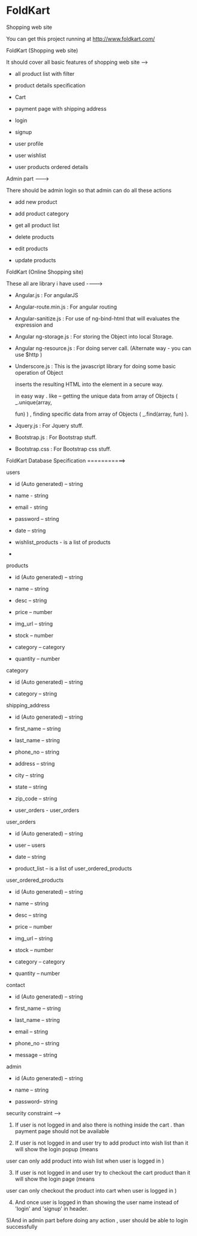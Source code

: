 # FoldKart
Shopping web site


You can get this project running at http://www.foldkart.com/ 

FoldKart (Shopping web site)

  It should cover all basic features of shopping web site -->

   - all product list with filter

   - product details specification 

   - Cart

   - payment page with shipping address

   - login

   - signup

   - user profile

   - user wishlist

   - user products ordered details 

   Admin part --->

   There should be admin login so that admin can do all these actions

   - add new product 

   - add product category

   - get all product list

   - delete products

   - edit products

   - update products
   
   
   
   
   

FoldKart (Online Shopping site)

These all are library i have used ---->

- Angular.js  :  For angularJS

- Angular-route.min.js  : For angular routing

- Angular-sanitize.js  : For use of ng-bind-html that will evaluates the expression and 

- Angular ng-storage.js  : For storing the Object into local Storage.

- Angular ng-resource.js  : For doing server call. (Alternate way - you can use $http )

- Underscore.js : This is the javascript library for doing some basic operation  of Object 

    inserts the resulting HTML into the element in a secure way.

    in easy way . like – getting the unique data from array of Objects ( _.unique(array, 

    fun) ) , finding  specific data from array of Objects ( _.find(array, fun) ).

- Jquery.js  : For Jquery stuff.

- Bootstrap.js  : For Bootstrap stuff.

- Bootstrap.css  : For Bootstrap css stuff.





FoldKart Database Specification ===========>

users

- id (Auto generated) – string

- name  - string

- email - string

- password – string

- date – string

- wishlist_products - is a list of products

- 

products

- id (Auto generated) – string

- name – string

- desc – string

- price – number

- img_url – string

- stock – number

- category – category

- quantity – number

category

- id (Auto generated) – string

- category – string


shipping_address

- id (Auto generated) – string

- first_name – string

- last_name – string

- phone_no – string

- address – string

- city – string

- state – string

- zip_code – string

- user_orders - user_orders

user_orders

- id (Auto generated) – string

- user – users

- date – string

- product_list  – is a list of user_ordered_products

user_ordered_products

- id (Auto generated) – string

- name – string

- desc – string

- price – number

- img_url – string

- stock – number

- category – category

- quantity – number


contact

- id (Auto generated) – string

- first_name – string

- last_name – string

- email – string

- phone_no – string

- message – string

admin

- id (Auto generated) – string

- name – string

- password– string



security constraint -->

1) If user is not logged in and also there is nothing inside the cart . than payment page should not be available

2) If user is not logged in and user try to add product into wish list than it will show the login popup (means 

user can only add product into wish list when user is logged in ) 

3) If user is not logged in and user try to checkout the cart product than it will show the login page (means 

user can only checkout the product into cart when user is logged in ) 

4) And once user is logged in than showing the user name instead of 'login' and 'signup' in header.

5)And in admin part before doing any action , user should be able to login successfully



